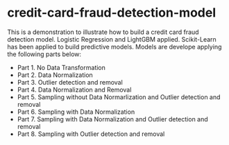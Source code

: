 # credit-card-fraud-detection-model
This is a demonstration to illustrate how to build a credit card fraud detection model.
Logistic Regression and LightGBM applied.
Scikit-Learn has been applied to build predictive models. 
Models are develope applying the following parts below:

- Part 1. No Data Transformation
- Part 2. Data Normalization
- Part 3. Outlier detection and removal
- Part 4. Data Normalization and Removal
- Part 5. Sampling without Data Normarlization and Outlier detection and removal
- Part 6. Sampling with Data Normalization
- Part 7. Sampling with Data Normalization and Outlier detection and removal
- Part 8. Sampling with Outlier detection and removal

